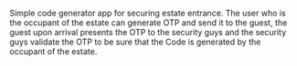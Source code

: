 Simple code generator app for securing estate entrance. The user who is the occupant of the estate can generate OTP and send it to the guest, 
the guest upon arrival presents the OTP to the security guys and the security guys validate the OTP to be sure that the Code is generated by the occupant of the estate.
